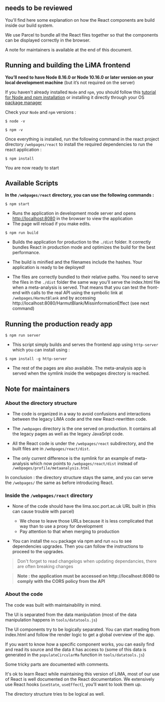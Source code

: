 ## needs to be reviewed

You'll find here some explanation on how the React components are build inside our build system.

We use Parcel to bundle all the React files together so that the components can be displayed correctly in the browser.

A note for maintainers is available at the end of this document.
## Running and building the LiMA frontend

**You’ll need to have Node 8.16.0 or Node 10.16.0 or later version on your local development machine** (but it’s not required on the server)

If you haven't already installed `Node` and `npm`, you should follow this
[tutorial for Node and npm installation](https://docs.npmjs.com/downloading-and-installing-node-js-and-npm) or installing it directly through your OS [package manager](https://nodejs.org/en/download/package-manager/#arch-linux)

Check your `Node` and `npm` versions :

```shell
$ node -v
```

```shell
$ npm -v
```

Once everything is installed, run the following command in the react project directory `/webpages/react` to install the required dependencies to run the react application :
```shell
$ npm install
```
You are now ready to start
## Available Scripts

**In the `/webpages/react` directory, you can use the following commands :**

```shell
$ npm start
```

-   Runs the application in development mode server and opens [http://localhost:8080](http://localhost:8080) in the browser to view the application
-   The page will reload if you make edits.

```shell
$ npm run build
```
-   Builds the application for production to the `./dist` folder. It correctly bundles React in production mode and optimizes the build for the best performance.

-   The build is minified and the filenames include the hashes.
    Your application is ready to be deployed!

-   The files are correctly bundled to their relative paths. You need to serve the files in the `./dist` folder the same way you'll serve the index.html file when a meta-analysis is served. That means that you can test the front-end with calls to the real API using the symbolic link at `/webpages/HarmutBlank` and by accessing http://localhost:8080/HarmutBlank/MissinformationEffect (see next command)

## Running the production ready app
```shell
$ npm run server
```

-   This script simply builds and serves the frontend app using `http-server` which you can install using :

```shell
$ npm install -g http-server
```
-   The rest of the pages are also available. The meta-analysis app is served when the symlink inside the webpages directory is reached.

## Note for maintainers

### About the directory structure
-   The code is organized in a way to avoid confusions and interactions between the legacy LiMA code and the new React-rewritten code.

-   The `/webpages` directory is the one served on production. It contains all the legacy pages as well as the legacy JavaSript code.

-   All the React code is under the `/webpages/react` subdirectory, and the built files are in `/webpages/react/dist`.

-   The only current difference is the symlink for an example of meta-analysis which now points to `/webpages/react/dist` instead of `/webpages/profile/metaanalysis.html`

In conclusion : the directory structure stays the same, and you can serve the `/webpages/` the same as before introducing React.

### Inside the `/webpages/react` directory

-   None of the code should have the lima.soc.port.ac.uk URL built in (this can cause trouble with parcel)

    - We chose to leave those URLs because it is less complicated that way than to use a proxy for development
    - Pay attention to that when merging to production

-   You can install the `ncu` package via npm and run `ncu`  to see dependencies upgrades. Then you can follow the instructions to proceed to the upgrades.

> Don't forget to read changelogs when updating dependancies, there are often breaking changes

>**Note : the application must be accessed on http://localhost:8080 to comply with the CORS policy from the API**

### About the code

The code was built with maintainability in mind.

The UI is separated from the data manipulation (most of the data manipulation happens in `tools/datatools.js`)

The UI components try to be logically separated. You can start reading from index.html and follow the render logic to get a global overview of the app.

If you want to know how a specific component works, you can easily find and read its source and the data it has access to (some of this data is generated in the `populateCircularMa` function in `tools/datatools.js`)

Some tricky parts are documented with comments.

It's ok to learn React while maintaining this version of LiMA, most of our use of React is well documented on the React documentation.
We extensively use React hooks (`useState`, `useEffect`), you'll want to look them up.

The directory structure tries to be logical as well.
